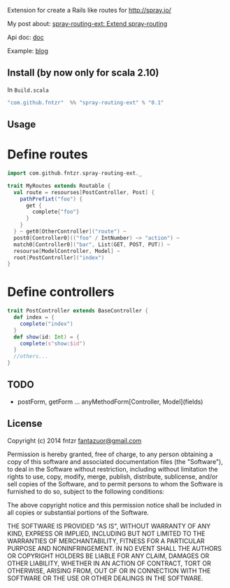 Extension for create a Rails like routes for http://spray.io/

My post about: [spray-routing-ext: Extend spray-routing](http://fntzr.github.io/scala/2014/04/20/spray-routing-ext-extend-spray-routing.html)

Api doc: [doc](http://fntzr.github.io/api/#com.github.fntzr.spray.routing.ext.Routable)

Example: [blog](https://github.com/fntzr/spray-routing-ext/blob/master/sample/src/main/scala/example.scala)

Install (by now only for scala 2.10)
------------------------------------

In `Build.scala`

```scala
"com.github.fntzr"  %% "spray-routing-ext" % "0.1" 
```

Usage
-------

Define routes
================

```scala
import com.github.fntzr.spray-routing-ext._

trait MyRoutes extends Routable {
  val route = resourses[PostController, Post] {
    pathPrefixt("foo") {
      get {
        complete{"foo"}
      }
    }
  } ~ get0[OtherController]("route") ~
  post0[Controller0](("foo" / IntNumber) ~> "action") ~
  match0[Controller0]("bar", List(GET, POST, PUT)) ~
  resourse[ModelController, Model] ~
  root[PostController]("index")
}
```

Define controllers
===================

```scala
trait PostController extends BaseController {
  def index = {
    complete("index")
  }
  def show(id: Int) = {
    complete(s"show:$id")
  }
  //others...
}
```

TODO
-----

* postForm, getForm ... anyMethodForm\[Controller, Model\](fields)


License
--------

Copyright (c) 2014 fntzr <fantazuor@gmail.com>

Permission is hereby granted, free of charge, to any person obtaining
a copy of this software and associated documentation files (the
"Software"), to deal in the Software without restriction, including
without limitation the rights to use, copy, modify, merge, publish,
distribute, sublicense, and/or sell copies of the Software, and to
permit persons to whom the Software is furnished to do so, subject to
the following conditions:

The above copyright notice and this permission notice shall be
included in all copies or substantial portions of the Software.

THE SOFTWARE IS PROVIDED "AS IS", WITHOUT WARRANTY OF ANY KIND,
EXPRESS OR IMPLIED, INCLUDING BUT NOT LIMITED TO THE WARRANTIES OF
MERCHANTABILITY, FITNESS FOR A PARTICULAR PURPOSE AND
NONINFRINGEMENT. IN NO EVENT SHALL THE AUTHORS OR COPYRIGHT HOLDERS BE
LIABLE FOR ANY CLAIM, DAMAGES OR OTHER LIABILITY, WHETHER IN AN ACTION
OF CONTRACT, TORT OR OTHERWISE, ARISING FROM, OUT OF OR IN CONNECTION
WITH THE SOFTWARE OR THE USE OR OTHER DEALINGS IN THE SOFTWARE.
